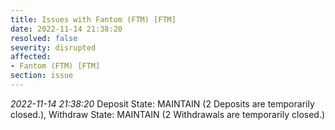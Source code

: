 ```yaml
---
title: Issues with Fantom (FTM) [FTM]
date: 2022-11-14 21:38:20
resolved: false
severity: disrupted
affected:
- Fantom (FTM) [FTM]
section: issue
---
```


*2022-11-14 21:38:20* Deposit State: MAINTAIN (2 Deposits are temporarily closed.), Withdraw State: MAINTAIN (2 Withdrawals are temporarily closed.)